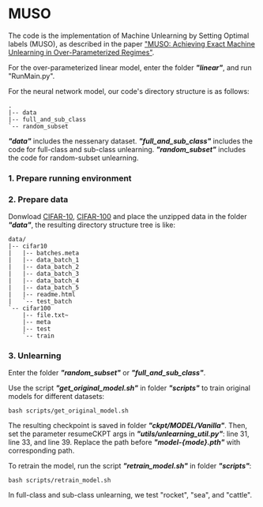 # MUSO
The code is the implementation of Machine Unlearning by Setting Optimal labels (MUSO), as described in the paper ["MUSO: Achieving Exact Machine Unlearning in Over-Parameterized Regimes"](https://arxiv.org/abs/2410.08557).

For the over-parameterized linear model, enter the folder ***"linear"***, and run "RunMain.py".

For the neural network model, our code's directory structure is as follows:
```
.
|-- data
|-- full_and_sub_class
`-- random_subset
```
***"data"*** includes the nessenary dataset. 
***"full_and_sub_class"*** includes the code for full-class and sub-class unlearning.
***"random_subset"*** includes the code for random-subset unlearning.

### 1. Prepare running environment

### 2. Prepare data

Donwload [CIFAR-10](https://www.cs.toronto.edu/~kriz/cifar-10-python.tar.gz), [CIFAR-100](https://www.cs.toronto.edu/~kriz/cifar-100-python.tar.gz) and place the unzipped data in the folder ***"data"***, the resulting directory structure tree is like:
```
data/
|-- cifar10
|   |-- batches.meta
|   |-- data_batch_1
|   |-- data_batch_2
|   |-- data_batch_3
|   |-- data_batch_4
|   |-- data_batch_5
|   |-- readme.html
|   `-- test_batch
`-- cifar100
    |-- file.txt~
    |-- meta
    |-- test
    `-- train
```

### 3. Unlearning

Enter the folder ***"random_subset"*** or ***"full_and_sub_class"***.

Use the script ***"get_original_model.sh"*** in folder ***"scripts"*** to train original models for different datasets: 
```
bash scripts/get_original_model.sh
```

The resulting checkpoint is saved in folder ***"ckpt/MODEL/Vanilla"***. Then, set the parameter resumeCKPT args in ***"utils/unlearning_util.py"***: line 31, line 33, and line 39. Replace the path before ***"model-{mode}.pth"*** with corresponding path.


To retrain the model, run the script ***"retrain_model.sh"*** in folder ***"scripts"***:
```
bash scripts/retrain_model.sh
```

In full-class and sub-class unlearning, we test "rocket", "sea", and "cattle".


